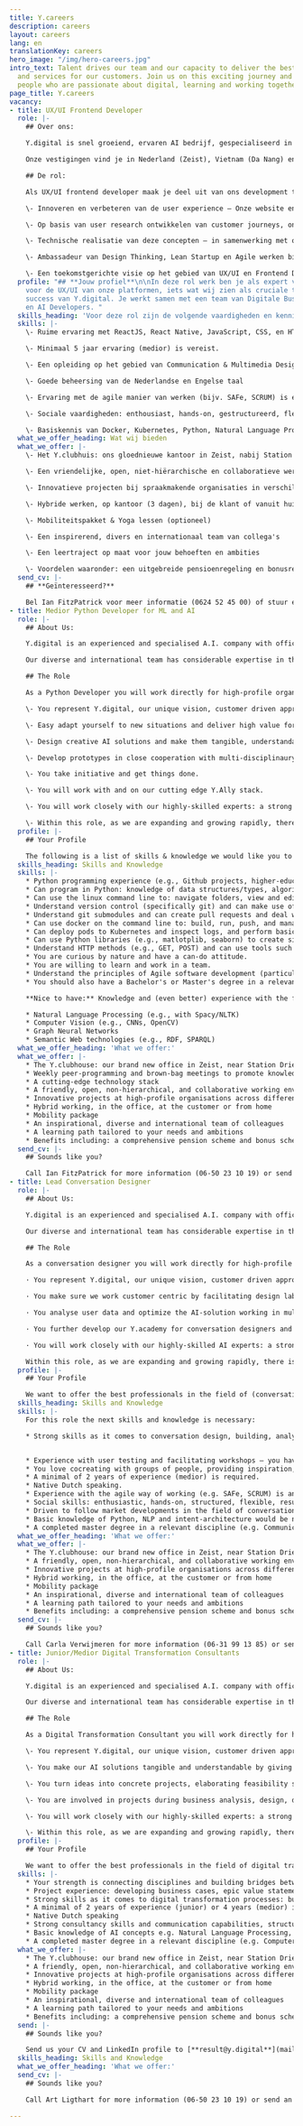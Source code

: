 ```yaml
---
title: Y.careers
description: careers
layout: careers
lang: en
translationKey: careers
hero_image: "/img/hero-careers.jpg"
intro_text: Talent drives our team and our capacity to deliver the best solutions
  and services for our customers. Join us on this exciting journey and our team of
  people who are passionate about digital, learning and working together.
page_title: Y.careers
vacancy:
- title: UX/UI Frontend Developer
  role: |-
    ## Over ons:

    Y.digital is snel groeiend, ervaren AI bedrijf, gespecialiseerd in taaltechnologie. Wij ontwerpen, bouwen en leveren intelligente oplossingen die informatie en kennis op een makkelijke manier ontsluiten naar gebruikers. Hierbij kun je denken aan chatbots en spraakassistenten met een zeer hoog taalbegrip, maar ook aan de inzet van AI voor het verwerken van bijvoorbeeld inkomende e-mails of het snel doorzoeken en samenvatten van grote hoeveelheden informatie. Dit doen we vanuit onze centrale ambitie: Empowering Humans with AI.

    Onze vestigingen vind je in Nederland (Zeist), Vietnam (Da Nang) en Duitsland (in oprichting). Om ervoor te zorgen dat onze digitale oplossingen en platformen een optimale klantervaring bieden, zijn we op zoek naar een **ervaren Frontend Developer met gedegen kennis van UX/UI**.

    ## De rol:

    Als UX/UI frontend developer maak je deel uit van ons development team en ga je actief aan de slag met de user experience. Je brengt customer journeys in kaart , maakt (nieuwe) prototypes en designs en valideert deze met de doelgroep. Vervolgens zorg je voor de realisatie. Je belangrijkste taken zijn:

    \- Innoveren en verbeteren van de user experience – Onze website en AI-platform Ally, maar ook de oplossingen voor onze klanten waar Frontend Development een belangrijke rol speelt.

    \- Op basis van user research ontwikkelen van customer journeys, ontwerpen van nieuwe prototypes en designs.

    \- Technische realisatie van deze concepten – in samenwerking met ons internationale team.

    \- Ambassadeur van Design Thinking, Lean Startup en Agile werken binnen Y.

    \- Een toekomstgerichte visie op het gebied van UX/UI en Frontend Development – volgen van actuele ontwikkelingen en deze borgen binnen onze digitale platformen.
  profile: "## **Jouw profiel**\n\nIn deze rol werk ben je als expert verantwoordelijk
    voor de UX/UI van onze platformen, iets wat wij zien als cruciale taak voor het
    success van Y.digital. Je werkt samen met een team van Digitale Business Consultants
    en AI Developers. "
  skills_heading: 'Voor deze rol zijn de volgende vaardigheden en kennis noodzakelijk:'
  skills: |-
    \- Ruime ervaring met ReactJS, React Native, JavaScript, CSS, en HTML

    \- Minimaal 5 jaar ervaring (medior) is vereist.

    \- Een opleiding op het gebied van Communication & Multimedia Design of een aanverwante opleiding op minimal HBO-niveau

    \- Goede beheersing van de Nederlandse en Engelse taal

    \- Ervaring met de agile manier van werken (bijv. SAFe, SCRUM) is een pré.

    \- Sociale vaardigheden: enthousiast, hands-on, gestructureerd, flexibel, resultaatgericht, sterke communicatieve vaardigheden.

    \- Basiskennis van Docker, Kubernetes, Python, Natural Language Processing (NLP) en Knowledge Graph technologie (bijv. RDF, SPARQL) is een pré.
  what_we_offer_heading: Wat wij bieden
  what_we_offer: |-
    \- Het Y.clubhuis: ons gloednieuwe kantoor in Zeist, nabij Station Driebergen-Zeist

    \- Een vriendelijke, open, niet-hiërarchische en collaboratieve werkomgeving

    \- Innovatieve projecten bij spraakmakende organisaties in verschillende sectoren

    \- Hybride werken, op kantoor (3 dagen), bij de klant of vanuit huis

    \- Mobiliteitspakket & Yoga lessen (optioneel)

    \- Een inspirerend, divers en internationaal team van collega's

    \- Een leertraject op maat voor jouw behoeften en ambities

    \- Voordelen waaronder: een uitgebreide pensioenregeling en bonusregeling
  send_cv: |-
    ## **Geïnteresseerd?**

    Bel Ian FitzPatrick voor meer informatie (0624 52 45 00) of stuur een e-mail met een link naar je LinkedIn profile ([ian@y.digital](mailto:ian@y.digital)).
- title: Medior Python Developer for ML and AI
  role: |-
    ## About Us:

    Y.digital is an experienced and specialised A.I. company with offices in Zeist, The Netherlands, and Da Nang, Vietnam. We design, build, and deliver intelligent AI solutions that empower humans. We use our own unique approach and cutting-edge AI platform Ally to create conversational AI solutions that help customers to engage with companies in a more pleasant and intelligent way. And design and deliver intelligent document processing solutions to support employees in making knowledge-intensive processes more consistent, scalable, and efficient.

    Our diverse and international team has considerable expertise in the design and execution of AI powered customer journeys, using natural language processing, computer vision, and graph technology. Our ambition is to establish ourselves as the leading firm in this area in the Netherlands and beyond. We’re growing fast and have a vacancy for a passionate **medior level Python developer for ML** and AI to join our team.

    ## The Role

    As a Python Developer you will work directly for high-profile organisations across different sectors (government, financial, utilities, health). Sometimes you will be seconded to work with teams of our clients. But you will also work on projects with the internal team of Y.

    \- You represent Y.digital, our unique vision, customer driven approach and AI-platform Y.Ally.

    \- Easy adapt yourself to new situations and deliver high value for our customers in a short term.

    \- Design creative AI solutions and make them tangible, understandable and valuable.

    \- Develop prototypes in close cooperation with multi-disciplinaury teams with our customers and/or internal colleagues.

    \- You take initiative and get things done.

    \- You will work with and on our cutting edge Y.Ally stack.

    \- You will work closely with our highly-skilled experts: a strong peer group of experienced machine learning engineers, data scientists and conversation designers.

    \- Within this role, as we are expanding and growing rapidly, there is ample room to develop, grow and achieve your personal goals and ambitions.
  profile: |-
    ## Your Profile

    The following is a list of skills & knowledge we would like you to poses when joining Y.
  skills_heading: Skills and Knowledge
  skills: |-
    * Python programming experience (e.g., Github projects, higher-education coursework, previous work experience) is our main prerequisite.
    * Can program in Python: knowledge of data structures/types, algorithms and know standard libraries for time, string-manipulation, regex matching/substitution, debugging and logging.
    * Can use the linux command line to: navigate folders, view and edit text files, execute bash & python scripts, make api calls and retrieve resources from the web (e.g., curl & wget).
    * Understand version control (specifically git) and can make use of commands to: commit, push, stage, pull, branch.
    * Understand git submodules and can create pull requests and deal with rudimentary merge conflicts.
    * Can use docker on the command line to: build, run, push, and manage containers and images and understand how to expose ports and connect volumes.
    * Can deploy pods to Kubernetes and inspect logs, and perform basic debugging.
    * Can use Python libraries (e.g., matlotplib, seaborn) to create simple data visualisations.
    * Understand HTTP methods (e.g., GET, POST) and can use tools such as Postman to perform API calls and interpret the results.
    * You are curious by nature and have a can-do attitude.
    * You are willing to learn and work in a team.
    * Understand the principles of Agile software development (particularly SCRUM).
    * You should also have a Bachelor's or Master's degree in a relevant field (e.g. Computer Science).

    **Nice to have:** Knowledge and (even better) experience with the following:

    * Natural Language Processing (e.g., with Spacy/NLTK)
    * Computer Vision (e.g., CNNs, OpenCV)
    * Graph Neural Networks
    * Semantic Web technologies (e.g., RDF, SPARQL)
  what_we_offer_heading: 'What we offer:'
  what_we_offer: |-
    * The Y.clubhouse: our brand new office in Zeist, near Station Driebergen-Zeist
    * Weekly peer-programming and brown-bag meetings to promote knowledge exchange, including the Y.academy with support & learning materials to aid you.
    * A cutting-edge technology stack
    * A friendly, open, non-hierarchical, and collaborative working environment
    * Innovative projects at high-profile organisations across different sectors
    * Hybrid working, in the office, at the customer or from home
    * Mobility package
    * An inspirational, diverse and international team of colleagues
    * A learning path tailored to your needs and ambitions
    * Benefits including: a comprehensive pension scheme and bonus scheme
  send_cv: |-
    ## Sounds like you?

    Call Ian FitzPatrick for more information (06-50 23 10 19) or send an email with a link to your LinkedIn profile to [ian@y.digital](mailto:ian@y.digital)
- title: Lead Conversation Designer
  role: |-
    ## About Us:

    Y.digital is an experienced and specialised A.I. company with offices in Zeist, The Netherlands, and Da Nang, Vietnam. We design, build, and deliver intelligent AI solutions that empower humans. We use our own unique approach and cutting-edge AI platform Ally to create conversational AI solutions that help customers to engage with companies in a more pleasant and intelligent way. And design and deliver intelligent document processing solutions to support employees in making knowledge-intensive processes more consistent, scalable, and efficient.

    Our diverse and international team has considerable expertise in the design and execution of AI powered customer journeys, using natural language processing, computer vision, and graph technology. Our ambition is to establish ourselves as the leading firm in this area in the Netherlands and beyond. We’re growing fast and have a vacancy for a passionate **medior level Lead Conversation Designer** to join our team.

    ## The Role

    As a conversation designer you will work directly for high-profile organisations across different sectors (government, financial, utilities, health). Sometimes you will be seconded to work with teams of our clients. But you will also work on projects with the internal team of Y.

    · You represent Y.digital, our unique vision, customer driven approach and AI-platform Y.Ally.

    · You make sure we work customer centric by facilitating design labs, design customer journeys, persona’s, conversation flows and user tests in close cooperation with customers and our internal team.

    · You analyse user data and optimize the AI-solution working in multi-disciplinary teams.

    · You further develop our Y.academy for conversation designers and provide training for colleagues and customers.

    · You will work closely with our highly-skilled AI experts: a strong and international peer group of experienced machine learning engineers and data scientists.

    Within this role, as we are expanding and growing rapidly, there is ample room to develop, grow and achieve your personal goals and ambitions.
  profile: |-
    ## Your Profile

    We want to offer the best professionals in the field of (conversational) AI in the market. For this role the next skills and knowledge is necessary:
  skills_heading: Skills and Knowledge
  skills: |-
    For this role the next skills and knowledge is necessary:

    * Strong skills as it comes to conversation design, building, analysing and optimizing conversational flows in an AI-driven platform for chat and/or voice.


    * Experience with user testing and facilitating workshops – you have good consultancy skills.
    * You love cocreating with groups of people, providing inspiration, generating ideas, designing the desired way of working.
    * A minimal of 2 years of experience (medior) is required.
    * Native Dutch speaking.
    * Experience with the agile way of working (e.g. SAFe, SCRUM) is an advantage.
    * Social skills: enthusiastic, hands-on, structured, flexible, result-driven, strong presentation and communication capabilities.
    * Driven to follow market developments in the field of conversation design and implement them within the organisation, inquisitive.
    * Basic knowledge of Python, NLP and intent-architecture would be nice but is certainly not a ‘must have’.
    * A completed master degree in a relevant discipline (e.g. Communications, Human Centered Design).
  what_we_offer_heading: 'What we offer:'
  what_we_offer: |-
    * The Y.clubhouse: our brand new office in Zeist, near Station Driebergen-Zeist
    * A friendly, open, non-hierarchical, and collaborative working environment
    * Innovative projects at high-profile organisations across different sectors
    * Hybrid working, in the office, at the customer or from home
    * Mobility package
    * An inspirational, diverse and international team of colleagues
    * A learning path tailored to your needs and ambitions
    * Benefits including: a comprehensive pension scheme and bonus scheme
  send_cv: |-
    ## Sounds like you?

    Call Carla Verwijmeren for more information (06-31 99 13 85) or send an email with a link to your LinkedIn profile to [carla@y.digital](mailto:carla@y.digital).
- title: Junior/Medior Digital Transformation Consultants
  role: |-
    ## About Us:

    Y.digital is an experienced and specialised A.I. company with offices in Zeist, The Netherlands, and Da Nang, Vietnam. We design, build, and deliver intelligent AI solutions that empower humans. We use our own unique approach and cutting-edge AI platform Ally to create conversational AI solutions that help customers to engage with companies in a more pleasant and intelligent way. And design and deliver intelligent document processing solutions to support employees in making knowledge-intensive processes more consistent, scalable, and efficient.

    Our diverse and international team has considerable expertise in the design and execution of AI powered customer journeys, using natural language processing, computer vision, and graph technology. Our ambition is to establish ourselves as the leading firm in this area in the Netherlands and beyond. We’re growing fast and have a vacancy for a passionate **junior and medior Digital Transformation Consultants** to join our team.

    ## The Role

    As a Digital Transformation Consultant you will work directly for high-profile organisations across different sectors (government, financial, utilities, health). Sometimes you will be seconded to work with teams of our clients. But you will also work on projects with the internal team of Y.

    \- You represent Y.digital, our unique vision, customer driven approach and AI-platform Y.Ally.

    \- You make our AI solutions tangible and understandable by giving presentations, inspiration sessions and facilitating design labs, to generate and prioritise valuable ideas, create roadmaps and develop prototypes in close cooperation with customers.

    \- You turn ideas into concrete projects, elaborating feasibility studies, business process designs, information and knowledge models.

    \- You are involved in projects during business analysis, design, development and in the lead when implementing the AI solution, using our agile approach, working in multi-disciplinary teams.

    \- You will work closely with our highly-skilled experts: a strong peer group of experienced machine learning engineers, data scientists and conversation designers.

    \- Within this role, as we are expanding and growing rapidly, there is ample room to develop, grow and achieve your personal goals and ambitions.
  profile: |-
    ## Your Profile

    We want to offer the best professionals in the field of digital transformation in the market. For this role the next skills and knowledge is necessary:
  skills: |-
    * Your strength is connecting disciplines and building bridges between business and IT.
    * Project experience: developing business cases, epic value statements, product owner, project management, agile transformation approaches (e.g. SAFe, SCRUM).
    * Strong skills as it comes to digital transformation processes: business analytics, building business cases, business process design, information and knowledge modelling, change management.
    * A minimal of 2 years of experience (junior) or 4 years (medior) is required
    * Native Dutch speaking
    * Strong consultancy skills and communication capabilities, structured, flexible, result-driven, extravert, ambitious and eager to make impact.
    * Basic knowledge of AI concepts e.g. Natural Language Processing, Computer Vision, Graph Neural Networks, Semantic Web technologies would be nice but is not a ‘must have’. Although it should interest you.
    * A completed master degree in a relevant discipline (e.g. Computer Science, Business Administration, Economics).
  what_we_offer: |-
    * The Y.clubhouse: our brand new office in Zeist, near Station Driebergen-Zeist
    * A friendly, open, non-hierarchical, and collaborative working environment
    * Innovative projects at high-profile organisations across different sectors
    * Hybrid working, in the office, at the customer or from home
    * Mobility package
    * An inspirational, diverse and international team of colleagues
    * A learning path tailored to your needs and ambitions
    * Benefits including: a comprehensive pension scheme and bonus scheme
  send: |-
    ## Sounds like you?

    Send us your CV and LinkedIn profile to [**result@y.digital**](mailto:result@y.digital)
  skills_heading: Skills and Knowledge
  what_we_offer_heading: 'What we offer:'
  send_cv: |-
    ## Sounds like you?

    Call Art Ligthart for more information (06-50 23 10 19) or send an email with a link to your LinkedIn profile to [art@y.digital](mailto:art@y.digital)

---
```

